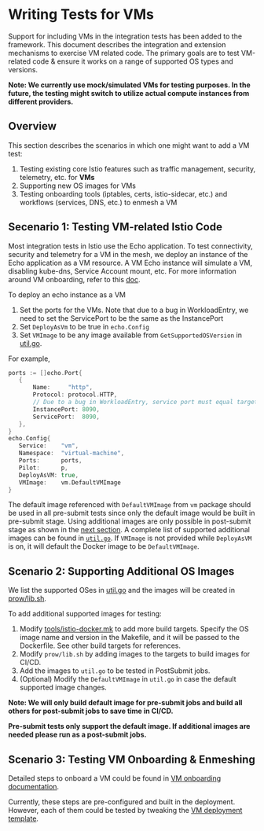 # Writing Tests for VMs

Support for including VMs in the integration tests has been added to the framework.
This document describes the integration and extension mechanisms to exercise VM related code.
The primary goals are to test VM-related code & ensure it works on a range of supported OS types and versions.

**Note: We currently use mock/simulated VMs for testing purposes. In the future, the testing might switch
to utilize actual compute instances from different providers.**

## Overview

This section describes the scenarios in which one might want to add a VM test:
1. Testing existing core Istio features such as traffic management, security, telemetry, etc. for **VMs**
1. Supporting new OS images for VMs
1. Testing onboarding tools (iptables, certs, istio-sidecar, etc.) and workflows (services, DNS, etc.) to enmesh a VM

## Secenario 1: Testing VM-related Istio Code

Most integration tests in Istio use the Echo application. To test connectivity, security and telemetry for a VM
in the mesh, we deploy an instance of the Echo application as a VM resource. A VM Echo instance will simulate a VM,
disabling kube-dns, Service Account mount, etc. For more information around VM onboarding,
refer to this [doc](https://istio.io/latest/docs/examples/virtual-machines/single-network/).

To deploy an echo instance as a VM
1. Set the ports for the VMs. Note that due to a bug in WorkloadEntry,
we need to set the ServicePort to be the same as the InstancePort
1. Set `DeployAsVm` to be true in `echo.Config`
1. Set `VMImage` to be any image available from `GetSupportedOSVersion` in [util.go](https://github.com/istio/istio/blob/master/tests/integration/pilot/vm/util.go).

For example,

```go
ports := []echo.Port{
   {
       Name:     "http",
       Protocol: protocol.HTTP,
       // Due to a bug in WorkloadEntry, service port must equal target port for now
       InstancePort: 8090,
       ServicePort:  8090,
   },
}
echo.Config{
   Service:    "vm",
   Namespace:  "virtual-machine",
   Ports:      ports,
   Pilot:      p,
   DeployAsVM: true,
   VMImage:    vm.DefaultVMImage
}
```

The default image referenced with `DefaultVMImage` from `vm` package should be used in all pre-submit tests since
only the default image would be built in pre-submit stage. Using additional images are only possible in
post-submit stage as shown in the [next section](#add_more_images).
A complete list of supported additional images can be found in [`util.go`](https://github.com/istio/istio/blob/master/tests/integration/pilot/vm/util.go).
If `VMImage` is not provided while `DeployAsVM` is on, it will default the Docker image to be `DefaultVMImage`.

## <a id="add_more_images">Scenario 2: Supporting Additional OS Images</a>

We list the supported OSes in [util.go](https://github.com/istio/istio/blob/master/tests/integration/pilot/vm/util.go)
and the images will be created in [prow/lib.sh](https://github.com/istio/istio/blob/master/prow/lib.sh).

To add additional supported images for testing:
1. Modify [tools/istio-docker.mk](https://github.com/istio/istio/blob/master/tools/istio-docker.mk) to add more
build targets. Specify the OS image name and version in the Makefile, and it will be passed to the Dockerfile.
See other build targets for references.
1. Modify `prow/lib.sh` by adding images to the targets to build images for CI/CD.
1. Add the images to `util.go` to be tested in PostSubmit jobs.
1. (Optional) Modify the `DefaultVMImage` in `util.go` in case the default supported image changes.

**Note: We will only build default image for pre-submit jobs and build all others for post-submit jobs
to save time in CI/CD.**

**Pre-submit tests only support the default image. If additional images are needed please run as a post-submit jobs.**

## Scenario 3: Testing VM Onboarding & Enmeshing

Detailed steps to onboard a VM could be found in [VM onboarding documentation](https://istio.io/latest/docs/examples/virtual-machines/single-network/).

Currently, these steps are pre-configured and built in the deployment. However, each of them could be tested
by tweaking the [VM deployment template](https://github.com/istio/istio/blob/master/pkg/test/framework/components/echo/kube/deployment.go#L193).

